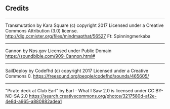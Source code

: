 ## Credits ##

---

Transmutation by Kara Square (c) copyright 2017
Licensed under a Creative Commons Attribution (3.0) license.
http://dig.ccmixter.org/files/mindmapthat/56527 
Ft: Spinningmerkaba

---

Cannon by Nps.gov
Licensed under Public Domain
https://soundbible.com/909-Cannon.html#

---

SailDeploy by Codefhd (c) copyright 2017
Licensed under a Creative Commons 0.
https://freesound.org/people/codefhd/sounds/465605/ 

---

"Pirate deck at Club Earl" by Earl - What I Saw 2.0 is licensed under CC BY-NC-SA 2.0 
https://search.creativecommons.org/photos/3217580d-af2e-4e8d-a965-a880882adea1
